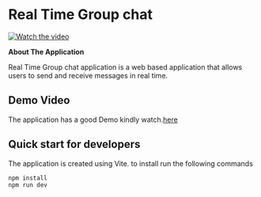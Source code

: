 # Real Time Group chat 

[![Watch the video](https://i3.ytimg.com/vi/uWsxVhqmdYo/maxresdefault.jpg)](https://www.youtube.com/watch?v=uWsxVhqmdYo&t=33s)

**About The Application**


Real Time Group chat application is a web based application that
allows users to send and receive messages in real time.


## Demo Video
The application has a good Demo kindly watch.[here](https://www.youtube.com/watch?v=uWsxVhqmdYo&t=33s)


## Quick start for developers

The application is created using Vite. to install run the following commands

```
npm install
npm run dev
```
